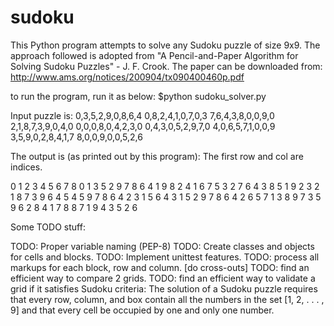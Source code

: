 sudoku
======
This Python program attempts to solve any Sudoku puzzle of size 9x9. The approach followed is adopted from "A Pencil-and-Paper
Algorithm for Solving Sudoku Puzzles" - J. F. Crook. The paper can be downloaded from:
http://www.ams.org/notices/200904/tx090400460p.pdf

to run the program, run it as below:
$python sudoku_solver.py

Input puzzle is:
0,3,5,2,9,0,8,6,4
0,8,2,4,1,0,7,0,3
7,6,4,3,8,0,0,9,0
2,1,8,7,3,9,0,4,0
0,0,0,8,0,4,2,3,0
0,4,3,0,5,2,9,7,0
4,0,6,5,7,1,0,0,9
3,5,9,0,2,8,4,1,7
8,0,0,9,0,0,5,2,6

The output is (as printed out by this program): The first row and col are indices.

   0  1  2  3  4  5  6  7  8
0  1  3  5  2  9  7  8  6  4
1  9  8  2  4  1  6  7  5  3
2  7  6  4  3  8  5  1  9  2
3  2  1  8  7  3  9  6  4  5
4  5  9  7  8  6  4  2  3  1
5  6  4  3  1  5  2  9  7  8
6  4  2  6  5  7  1  3  8  9
7  3  5  9  6  2  8  4  1  7
8  8  7  1  9  4  3  5  2  6

Some TODO stuff:

TODO: Proper variable naming (PEP-8)
TODO: Create classes and objects for cells and blocks.
TODO: Implement unittest features.
TODO: process all markups for each block, row and column. [do cross-outs]
TODO: find an efficient way to compare 2 grids.
TODO: find an efficient way to validate a grid if it satisfies Sudoku criteria:
      The solution of a Sudoku puzzle requires that every row, column, and box contain all
      the numbers in the set [1, 2, . . . , 9] and that every cell be occupied by one
      and only one number.